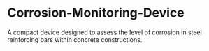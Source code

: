 # Corrosion-Monitoring-Device
A compact device designed to assess the level of corrosion in steel reinforcing bars within concrete constructions.
